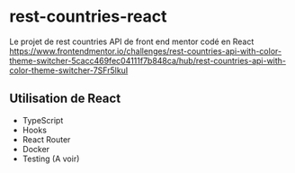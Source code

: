 # rest-countries-react
Le projet de rest countries API de front end mentor codé en React
https://www.frontendmentor.io/challenges/rest-countries-api-with-color-theme-switcher-5cacc469fec04111f7b848ca/hub/rest-countries-api-with-color-theme-switcher-7SFr5lkuI

## Utilisation de React
- TypeScript
- Hooks
- React Router
- Docker
- Testing (A voir)
